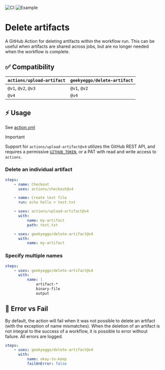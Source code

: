 ![CI](https://github.com/GeekyEggo/delete-artifact/workflows/CI/badge.svg)
![Example](https://github.com/GeekyEggo/delete-artifact/workflows/Example/badge.svg)

# Delete artifacts

A GitHub Action for deleting artifacts within the workflow run. This can be useful when artifacts are shared across jobs, but are no longer needed when the workflow is complete.

## ✅ Compatibility

| `actions/upload-artifact` | `geekyeggo/delete-artifact` |
| ------------------------- | --------------------------- |
| `@v1`, `@v2`, `@v3`       | `@v1`, `@v2`                |
| `@v4`                     | `@v4`                       |

## ⚡ Usage

See [action.yml](action.yml)

> [!IMPORTANT]
> Support for `actions/upload-artifact@v4` utilizes the GitHub REST API, and requires a permissive [`GITHUB_TOKEN`](https://docs.github.com/en/actions/security-guides/automatic-token-authentication#permissions-for-the-github_token), or a PAT with read and write access to `actions`.

### Delete an individual artifact

```yml
steps:
    - name: Checkout
      uses: actions/checkout@v4

    - name: Create test file
      run: echo hello > test.txt

    - uses: actions/upload-artifact@v4
      with:
          name: my-artifact
          path: test.txt

    - uses: geekyeggo/delete-artifact@v4
      with:
          name: my-artifact
```

### Specify multiple names

```yml
steps:
    - uses: geekyeggo/delete-artifact@v4
      with:
          name: |
              artifact-*
              binary-file
              output
```

## 🚨 Error vs Fail

By default, the action will fail when it was not possible to delete an artifact (with the exception of name mismatches). When the deletion of an artifact is not integral to the success of a workflow, it is possible to error without failure. All errors are logged.

```yml
steps:
    - uses: geekyeggo/delete-artifact@v4
      with:
          name: okay-to-keep
          failOnError: false
```
